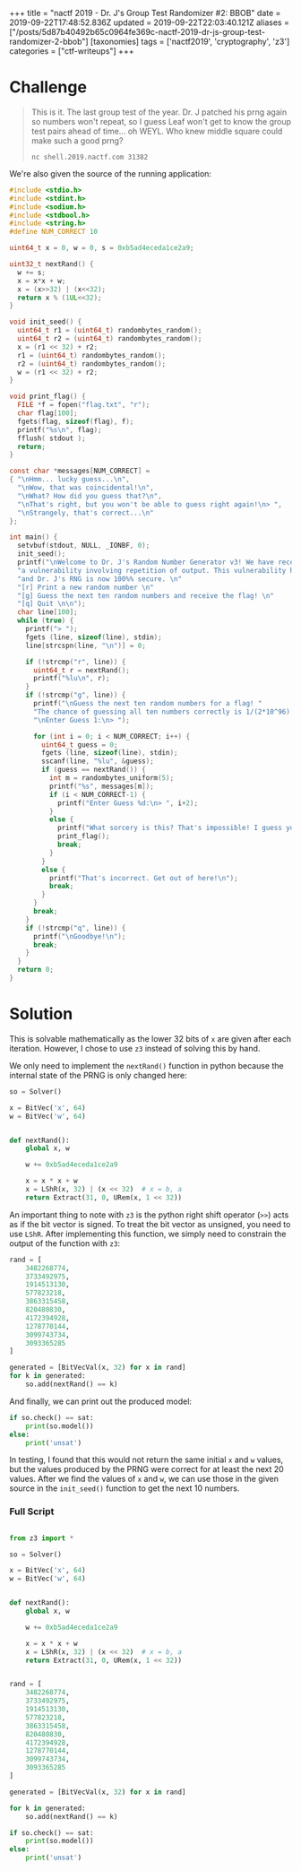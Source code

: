 +++
title = "nactf 2019 - Dr. J's Group Test Randomizer #2: BBOB"
date = 2019-09-22T17:48:52.836Z
updated = 2019-09-22T22:03:40.121Z
aliases = ["/posts/5d87b40492b65c0964fe369c-nactf-2019-dr-js-group-test-randomizer-2-bbob"]
[taxonomies]
tags = ['nactf2019', 'cryptography', 'z3']
categories = ["ctf-writeups"]
+++

# Challenge

> This is it. The last group test of the year. Dr. J patched his prng again so numbers won't repeat, so I guess 
> Leaf won't get to know the group test pairs ahead of time... oh WEYL. Who knew middle square could make such a good prng?
>
> `nc shell.2019.nactf.com 31382`


We're also given the source of the running application:
```c
#include <stdio.h>
#include <stdint.h>
#include <sodium.h>
#include <stdbool.h>
#include <string.h>
#define NUM_CORRECT 10

uint64_t x = 0, w = 0, s = 0xb5ad4eceda1ce2a9;

uint32_t nextRand() {
  w += s;
  x = x*x + w;
  x = (x>>32) | (x<<32);
  return x % (1UL<<32);
}

void init_seed() {
  uint64_t r1 = (uint64_t) randombytes_random();
  uint64_t r2 = (uint64_t) randombytes_random();
  x = (r1 << 32) + r2;
  r1 = (uint64_t) randombytes_random();
  r2 = (uint64_t) randombytes_random();
  w = (r1 << 32) + r2;
}

void print_flag() {
  FILE *f = fopen("flag.txt", "r");
  char flag[100];
  fgets(flag, sizeof(flag), f);
  printf("%s\n", flag);
  fflush( stdout );
  return;
}

const char *messages[NUM_CORRECT] =
{ "\nHmm... lucky guess...\n",
  "\nWow, that was coincidental!\n",
  "\nWhat? How did you guess that?\n",
  "\nThat's right, but you won't be able to guess right again!\n> ",
  "\nStrangely, that's correct...\n"
};

int main() {
  setvbuf(stdout, NULL, _IONBF, 0);
  init_seed();
  printf("\nWelcome to Dr. J's Random Number Generator v3! We have received reports of "
  "a vulnerability involving repetition of output. This vulnerability has since been patched, "
  "and Dr. J's RNG is now 100%% secure. \n"
  "[r] Print a new random number \n"
  "[g] Guess the next ten random numbers and receive the flag! \n"
  "[q] Quit \n\n");
  char line[100];
  while (true) {
    printf("> ");
    fgets (line, sizeof(line), stdin);
    line[strcspn(line, "\n")] = 0;

    if (!strcmp("r", line)) {
      uint64_t r = nextRand();
      printf("%lu\n", r);
    }
    if (!strcmp("g", line)) {
      printf("\nGuess the next ten random numbers for a flag! "
      "The chance of guessing all ten numbers correctly is 1/(2*10^96). I hope you're lucky! "
      "\nEnter Guess 1:\n> ");

      for (int i = 0; i < NUM_CORRECT; i++) {
        uint64_t guess = 0;
        fgets (line, sizeof(line), stdin);
        sscanf(line, "%lu", &guess);
        if (guess == nextRand()) {
          int m = randombytes_uniform(5);
          printf("%s", messages[m]);
          if (i < NUM_CORRECT-1) {
            printf("Enter Guess %d:\n> ", i+2);
          }
          else {
            printf("What sorcery is this? That's impossible! I guess you deserve this flag:\n");
            print_flag();
            break;
          }
        }
        else {
          printf("That's incorrect. Get out of here!\n");
          break;
        }
      }
      break;
    }
    if (!strcmp("q", line)) {
      printf("\nGoodbye!\n");
      break;
    }
  }
  return 0;
}
```
<!-- more -->

# Solution

This is solvable mathematically as the lower 32 bits of `x` are given after each iteration. However, I chose to use `z3` instead of solving this by hand.

We only need to implement the `nextRand()` function in python because the internal state of the PRNG is only changed here:
```python
so = Solver()

x = BitVec('x', 64)
w = BitVec('w', 64)


def nextRand():
    global x, w

    w += 0xb5ad4eceda1ce2a9

    x = x * x + w
    x = LShR(x, 32) | (x << 32)  # x = b, a
    return Extract(31, 0, URem(x, 1 << 32))
```

An important thing to note with `z3` is the python right shift operator (`>>`) acts as if the bit vector is signed. To treat the bit vector as unsigned, you need to use `LShR`. After implementing this function, we simply need to constrain the output of the function with `z3`:
```python
rand = [
    3482268774,
    3733492975,
    1914513130,
    577823218,
    3863315458,
    820480830,
    4172394928,
    1278770144,
    3099743734,
    3093365285
]

generated = [BitVecVal(x, 32) for x in rand]
for k in generated:
    so.add(nextRand() == k)
```

And finally, we can print out the produced model:

```python
if so.check() == sat:
    print(so.model())
else:
    print('unsat')
```

In testing, I found that this would not return the same initial `x` and `w` values, but the values produced by the PRNG were correct for at least the next 20 values. After we find the values of `x` and `w`, we can use those in the given source in the `init_seed()` function to get the next 10 numbers.


### Full Script
```python

from z3 import *

so = Solver()

x = BitVec('x', 64)
w = BitVec('w', 64)


def nextRand():
    global x, w

    w += 0xb5ad4eceda1ce2a9

    x = x * x + w
    x = LShR(x, 32) | (x << 32)  # x = b, a
    return Extract(31, 0, URem(x, 1 << 32))


rand = [
    3482268774,
    3733492975,
    1914513130,
    577823218,
    3863315458,
    820480830,
    4172394928,
    1278770144,
    3099743734,
    3093365285
]

generated = [BitVecVal(x, 32) for x in rand]

for k in generated:
    so.add(nextRand() == k)

if so.check() == sat:
    print(so.model())
else:
    print('unsat')
```
